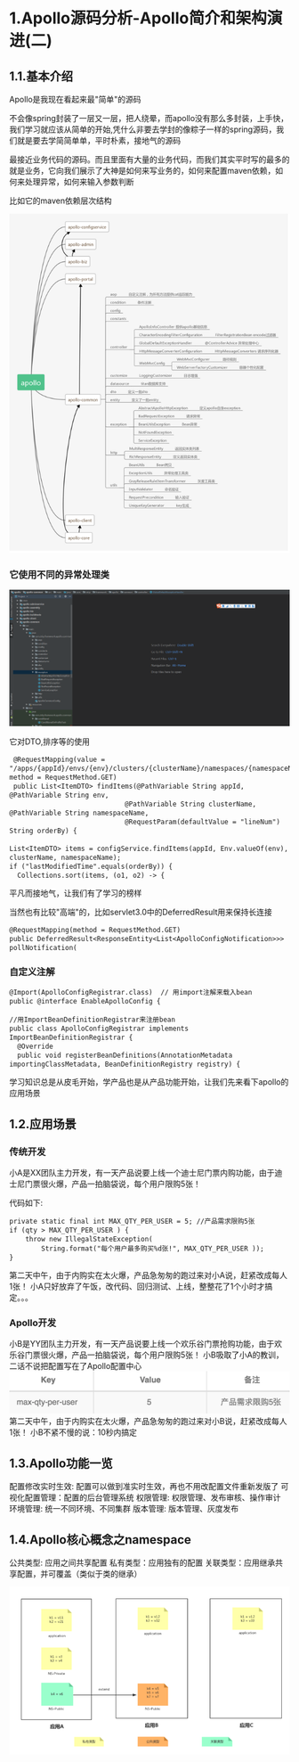 # 1.Apollo源码分析-Apollo简介和架构演进(二)
## 1.1.基本介绍

Apollo是我现在看起来最"简单"的源码

不会像spring封装了一层又一层，把人绕晕，而apollo没有那么多封装，上手快，我们学习就应该从简单的开始,凭什么非要去学封的像粽子一样的spring源码，我们就是要去学简简单单，平时朴素，接地气的源码

最接近业务代码的源码。而且里面有大量的业务代码，而我们其实平时写的最多的就是业务，它向我们展示了大神是如何来写业务的，如何来配置maven依赖，如何来处理异常，如何来输入参数判断

比如它的maven依赖层次结构

![](/static/image/apollo123456.png)

### 它使用不同的异常处理类

![](/static/image/微信截图_20200711113149.png)

它对DTO,排序等的使用

```
 @RequestMapping(value = "/apps/{appId}/envs/{env}/clusters/{clusterName}/namespaces/{namespaceName}/items", method = RequestMethod.GET)
 public List<ItemDTO> findItems(@PathVariable String appId, @PathVariable String env,
                             @PathVariable String clusterName, @PathVariable String namespaceName,
                             @RequestParam(defaultValue = "lineNum") String orderBy) {

List<ItemDTO> items = configService.findItems(appId, Env.valueOf(env), clusterName, namespaceName);
if ("lastModifiedTime".equals(orderBy)) {
  Collections.sort(items, (o1, o2) -> {

```
平凡而接地气，让我们有了学习的榜样

当然也有比较"高端"的，比如servlet3.0中的DeferredResult用来保持长连接

```
@RequestMapping(method = RequestMethod.GET)
public DeferredResult<ResponseEntity<List<ApolloConfigNotification>>> pollNotification(

```

### 自定义注解


```
@Import(ApolloConfigRegistrar.class)  // 用import注解来载入bean
public @interface EnableApolloConfig {

//用ImportBeanDefinitionRegistrar来注册bean
public class ApolloConfigRegistrar implements ImportBeanDefinitionRegistrar {
  @Override
  public void registerBeanDefinitions(AnnotationMetadata importingClassMetadata, BeanDefinitionRegistry registry) {

```

学习知识总是从皮毛开始，学产品也是从产品功能开始，让我们先来看下apollo的应用场景

## 1.2.应用场景

### 传统开发

小A是XX团队主力开发，有一天产品说要上线一个迪士尼门票内购功能，由于迪士尼门票很火爆，产品一拍脑袋说，每个用户限购5张！

代码如下:



```
private static final int MAX_QTY_PER_USER = 5; //产品需求限购5张
if (qty > MAX_QTY_PER_USER ) {
    throw new IllegalStateException(
        String.format("每个用户最多购买%d张!", MAX_QTY_PER_USER ));
}

```

第二天中午，由于内购实在太火爆，产品急匆匆的跑过来对小A说，赶紧改成每人1张！
小A只好放弃了午饭，改代码、回归测试、上线，整整花了1个小时才搞定。。。

### Apollo开发

小B是YY团队主力开发，有一天产品说要上线一个欢乐谷门票抢购功能，由于欢乐谷门票很火爆，产品一拍脑袋说，每个用户限购5张！
小B吸取了小A的教训，二话不说把配置写在了Apollo配置中心
![](/static/image/1358582139-5cd8dbc2c0f5f_articlex.png)
第二天中午，由于内购实在太火爆，产品急匆匆的跑过来对小B说，赶紧改成每人1张！
小B不紧不慢的说：10秒内搞定


## 1.3.Apollo功能一览

配置修改实时生效: 配置可以做到准实时生效，再也不用改配置文件重新发版了
可视化配置管理：配置的后台管理系统
权限管理: 权限管理、发布审核、操作审计
环境管理: 统一不同环境、不同集群
版本管理: 版本管理、灰度发布

## 1.4.Apollo核心概念之namespace
公共类型: 应用之间共享配置
私有类型：应用独有的配置
关联类型：应用继承共享配置，并可覆盖（类似于类的继承）

![](/static/image/2516805662-5cd8e9c2d4334_articlex.png)







































